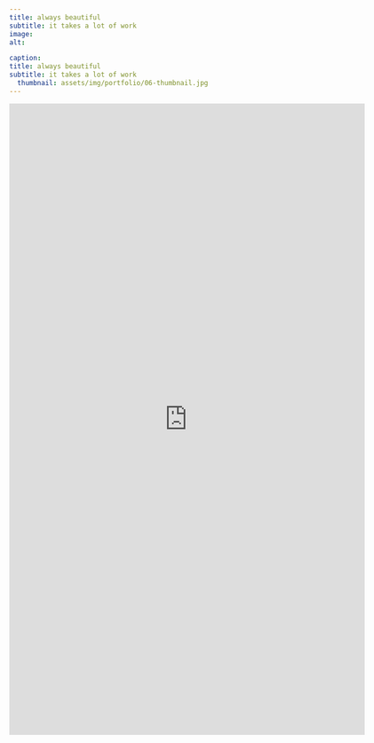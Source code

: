 ```yaml
---
title: always beautiful
subtitle: it takes a lot of work
image: 
alt: 

caption:
title: always beautiful
subtitle: it takes a lot of work
  thumbnail: assets/img/portfolio/06-thumbnail.jpg
---
```

<iframe src="https://player.vimeo.com/video/494986400?byline=0&portrait=0" width="640" height="1138" frameborder="0" allow="autoplay; fullscreen" allowfullscreen></iframe>


